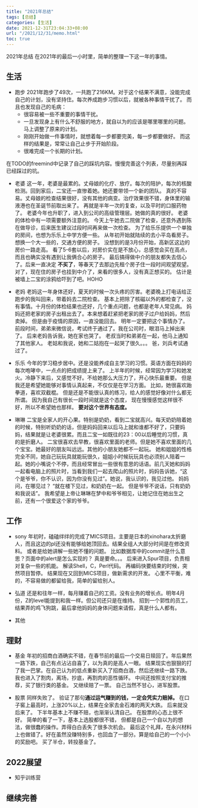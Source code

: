 ```yaml
---
title: "2021年总结"
tags: [总结]
categories: [生活]
date: 2021-12-31T23:04:33+08:00
url: "/2021/12/31/memo.html"
toc: true
---
```


2021年总结
在2021年的最后一小时里，简单的整理一下这一年的事情。

<!--more-->

## 生活
  * 跑步
  2021年跑步了49次，一共跑了216KM。对于这个结果不满意，没能完成自己的计划，没有坚持住。每次养成跑步习惯以后，就被各种事情干扰了。
  而且也发现自己的毛病：
    - 很容易被一些不重要的事情干扰。
    - 一旦发现身上有什么不舒服的地方，就自以为的应该是哪里哪里的问题。马上调整了原来的计划。 
    - 刚刚开始做一件事情时，就想着每一步都要完美，每一步都要做好。 而这样的结果是，常常让自己止步于开始阶段。
    - 很难完成一个长期的计划。

  在TODO的freemind中记录了自己的踩坑内容。慢慢完善这个列表，尽量别再踩已经踩过的坑。

  * 老婆
  这一年，老婆是最累的。丈母娘的化疗、放疗。每次的陪护，每次的核酸检测。回到家后，二宝还一直惨着她。她还要带领一个新的团队。
  真的不容易。丈母娘的检查结果很好，没有其他的病变。治疗效果很不错，身体里的输液港也在圣诞节前取出来了。
  再就是半年一次的复查，以及平时的口服药物了。
  老婆今年也升职了，进入到公司的高级管理层。她做的真的很好。
  老婆的体检中有一项需要额外注意的。 今天上午她去二院做了检查，还意外遇到陈在做导诊，后来医生建议过段时间再来做一次检查。
  为了给乐乐提供一个单独的房间，也想为乐乐上中学方便一些。 
  从年初开始就陆续的去小平岛看房子。想换一个大一些的，交通方便的房子。 
  没想到的是3月份开始，高新区这边的房价一路走高。
  看了5-6套以后，对房价实在是不放心，总感觉会买在高点，而且也确实没有遇到让我俩合心的房子。
  最后搞得做中介的朋友都失去信心了。后来一直决定 **不买了**，等春天了去那边先租个房子住一段时间观望观望。
  对了，现在住的房子也挂到中介了，来看的很多人，没有真正想买的。 估计是被墙上二宝的涂鸦给吓到了吧。HOHO

  * 老妈
  老妈这一年身体还好，夏天的时候一次头疼的厉害。老婆晚上打电话给正跑步的我叫回来，带着妈去二院检查。
  基本上把除了核磁以外的都检查了，没有事情。十月份的体检结果也还好，几个重点问题，也都是老年人常见病。
  妈妈还把老家的房子出租出去了。本来想着赶紧把老家的房子过户给妈妈，然后卖掉。 但是由于疫情的原因，一直没能回去。
  明年一定要把这个事情办了。前段时间，弟弟来微信说，考试终于通过了。我在公司时，眼泪马上掉出来了。 后来老妈告诉我，她在家也哭了。
  老叔当时和弟弟在一起，他马上通知了其他家人。 老姑和我说，她和二姑抱在一起哭了很久。。。 爸，刘兵考试通过了。

  * 乐乐
  今年的学习稳步居中。还是没能养成自主学习的习惯。英语方面在妈妈的每次咆哮中，一点点的把成绩提上来了。
  上半年的时候，经常因为学习和她发火。冷静下来后，又感觉不好。不给她那么大压力了，开心快乐最重要。
  但是我还是希望她能够对事情认真起来，不仅仅是在学习方面。 比如，她很喜欢跆拳道，喜欢双截棍。 但是还是不能很认真的练习，给人的感觉好像对什么都无所谓。 因为我自己有很长一段时间就是这个态度， 现在慢慢感觉这样很不好，所以不希望她也那样。 **要对这个世界有态度。**

  * 琳琳
  二宝是全家人的开心果。特别是奶奶，看到二宝就高兴。每天奶奶陪着她的时候，特别听奶奶的话，但是妈妈回来以后马上就和谁都不好了，只要妈妈，结果就是让老婆很累。而且二宝一如既往的23：00以后睡觉的习惯，真的是折磨人。
  二宝很喜欢去早教，很喜欢里面的老师。但是她不喜欢里面的几个宝宝。她最好的朋友叫远远。其他的小朋友她都不一起玩。
  她和姐姐的性格完全不同，她自己玩玩具就能玩很久，姐姐小时候玩玩具也必须别人陪着一起。她的小嘴说个不停，而且经常冒出一些很有意思的话语。前几天她和妈妈一起看电脑上的照片时，当看到我们一起去爬山的照片时，妈妈告诉她，“这个是爷爷，你不认识，因为你没有见过”。她说，我认识的，我见过他。 妈妈问，在哪见过？ “就在楼下见过，和奶奶在一起。 但是爷爷不说话，只有奶奶和我说话”。 我希望是上帝让琳琳在梦中和爷爷相见，让她记住在她出生之前，还有一个很爱这个家的爷爷。

## 工作
  * sony
  年初时，磕磕绊绊的完成了MICS项目。主要是日本的xinohara太折磨人，而且这边的pl还没有能够给她顶回去。结果全组人大部分时间是在修改资料。
  或者是给她讲解一些她不懂的问题。 比如数据库中的commit是什么意思？页面中的alert是怎么实现的？ 真是要命。。。 
  后来进入Spur项目，负责相对复杂一些的机能。 解读Shell，C，Perl代码。 再编码快要结束的时候，突然项目暂停。
  结果现在又回到MICS项目，做新需求的开发。 心里不平衡，难的，不容易做的都留给我，简单的留给别人。

  * 弘道
  还是和往年一样，每月赚着自己的工资。没有业务的增长点。明年4月份，Z的level能提到和我一样。但公司还只是在维持。
  招到一个郭性的员工，结果弄的鸡飞狗跳，最后拿他妈妈的身体问题来请假，真是什么人都有。
  * 其他

## 理财
  * 基金
  年初的招商白酒确实不错，在春节前的最后一个交易日赎回了。年后果然一路下跌，自己有点沾沾自喜了，以为真的是高人一眼。
  结果现实也狠狠的打了我一巴掌。在自己认为的低点重新买入了招商白酒，然后还继续一路下跌。 我也进入了割肉，离场，抄底，再割肉的恶性循环。
  中间还按照支付宝的推荐，买了银行类的基金。 又继续赔了一票。 自己当然不甘心，进军股票。

  * 股票
  同样失败了。
  验证了那句**通过运气赚到的钱，一定会凭实力赔掉。**
  在口子窖上最高时，上涨20%以上，结果在全家去金石滩的两天大跌。 后来就没后来了。
  下半年基本上不赚不赔，也渐渐认清自己。 在股票的心态上很不好。 简单的看了一下，基本上选股都很不错，
  但都是自己一个自以为的想法，做很蠢的操作。弄得白白丢失了很多次机会。
  最后这个礼拜，在永兴材料上也做错了。好在虽然没赚特别多，也回血了一部分。算是给自己的一个小小的奖励吧。
  买了半仓，转投基金了。

## 2022展望

  * 知乎训练营

## 继续完善